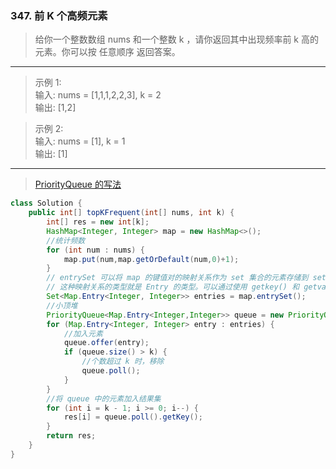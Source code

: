 ### 347. 前 K 个高频元素

>给你一个整数数组 nums 和一个整数 k ，请你返回其中出现频率前 k 高的元素。你可以按 任意顺序 返回答案。
***
>示例 1:  
>输入: nums = [1,1,1,2,2,3], k = 2  
>输出: [1,2]  

>示例 2:  
>输入: nums = [1], k = 1  
>输出: [1]  
***
>[PriorityQueue 的写法](https://zhuanlan.zhihu.com/p/50104612)
```java
class Solution {
    public int[] topKFrequent(int[] nums, int k) {
        int[] res = new int[k];
        HashMap<Integer, Integer> map = new HashMap<>();
        //统计频数
        for (int num : nums) {
            map.put(num,map.getOrDefault(num,0)+1);
        }
        // entrySet 可以将 map 的键值对的映射关系作为 set 集合的元素存储到 set 集合当中
        // 这种映射关系的类型就是 Entry 的类型。可以通过使用 getkey() 和 getvalue() 两个方法得到 set 中存储的键和值。
        Set<Map.Entry<Integer, Integer>> entries = map.entrySet();
        //小顶堆
        PriorityQueue<Map.Entry<Integer,Integer>> queue = new PriorityQueue<>(Comparator.comparingInt(Map.Entry::getValue));
        for (Map.Entry<Integer, Integer> entry : entries) {
            //加入元素
            queue.offer(entry);
            if (queue.size() > k) {
                //个数超过 k 时，移除
                queue.poll();
            }
        }
        //将 queue 中的元素加入结果集
        for (int i = k - 1; i >= 0; i--) {
            res[i] = queue.poll().getKey();
        }
        return res;
    }
}
```